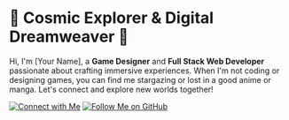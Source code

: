 # 🌌 Cosmic Explorer & Digital Dreamweaver 🚀

Hi, I'm [Your Name], a **Game Designer** and **Full Stack Web Developer** passionate about crafting immersive experiences. When I'm not coding or designing games, you can find me stargazing or lost in a good anime or manga. Let's connect and explore new worlds together!

[![Connect with Me](https://img.shields.io/badge/LinkedIn-0077B5?style=for-the-badge&logo=linkedin&logoColor=white)](https://www.linkedin.com/in/your-linkedin-profile/)
[![Follow Me on GitHub](https://img.shields.io/badge/GitHub-100000?style=for-the-badge&logo=github&logoColor=white)](https://github.com/your-github-username/)
